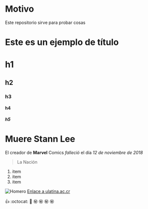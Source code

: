 # Motivo

Este repositorio sirve para probar cosas

# Este es un ejemplo de título

# h1
## h2
### h3
#### h4
##### h5

# Muere Stann Lee
El creador de **Marvel** Comics _falleció_ el día *12 de noviembre de 2018*
>La Nación

1. item
2. item
3. item

![Homero](https://www.elcomercio.com/files/article_main/uploads/2017/05/12/5916775bc3359.jpeg)
[Enlace a ulatina.ac.cr](http://campus.ulatina.ac.cr/Login/Paginas/login.aspx)


:+1:
:octocat:
:tada:
:secret:
:secret:
:secret:
:secret:
